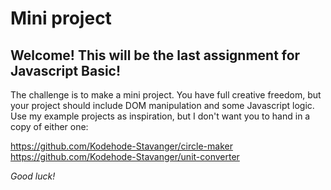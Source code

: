 # Mini project

## Welcome! This will be the last assignment for Javascript Basic!

The challenge is to make a mini project. You have full creative freedom, but your project should include DOM manipulation and some Javascript logic. Use my example projects as inspiration, but I don't want you to hand in a copy of either one:

https://github.com/Kodehode-Stavanger/circle-maker
https://github.com/Kodehode-Stavanger/unit-converter

*Good luck!*

